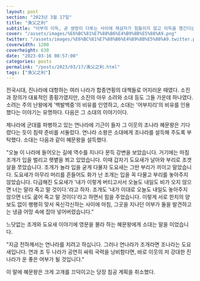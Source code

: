 ```yaml
---
layout: post
section: "2023년 3월 17일"
title: "漁父之利"
subtitle: "어부의 이득, 곧 쌍방이 다투는 사이에 제삼자가 힘들이지 않고 이득을 챙긴다는 말이다."
cover: "/assets/images/%E6%BC%81%E7%88%B6%E4%B9%8B%E5%88%A9.png"
twitter: "/assets/images/%E6%BC%81%E7%88%B6%E4%B9%8B%E5%88%A9.twitter.png"
coverwidth: 1200
coverheight: 630
date: "2023-03-16 08:57:00"
categories: posts
permalink: "/posts/2023/03/17/漁父之利.html"
tags: ["漁父之利"]
---
```


전국시대, 진나라에 대항하는 여러 나라가 합종연횡의 대첵들로 어지러운 때였다. 소진과 장의가 대표적인 종횡가였지만, 소진의 아우 소려와 소대 등도 그들 가운데 하나였다. 소려는 주의 난왕에게 '백발백중'의 비유를 인영하고, 소대는 '어부지리'의 비유를 인용했다는 이야기는 유명하다. 다음은 그 소대의 이야기이다.

제나라에 군대를 파병하고 있는 연나라에 기근이 들자 그 이웃의 조나라 혜문왕은 기다렸다는 듯이 침략 준비를 서둘렀다. 연나라 소왕은 소대에게 조나라를 설득해 주도록 부탁했다. 소대는 다음과 같이 혜문왕을 설득했다.

"오늘 이 나라에 들어오는 길에 역수를 지나다 문득 강변을 보았습니다. 거기에는 마침 조개가 입을 벌리고 햇볕을 쬐고 있었습니다. 이때 갑자기 도요새가 날아와 부리로 조갯살을 쪼았습니다. 조개가 놀라 입을 굳게 다물자 도요새는 그만 부리가 끼이고 말았습니다. 도요새가 아무리 머리를 흔들어도 화가 난 조개는 입을 꼭 다물고 부리를 놓아주지 않았습니다. 다급해진 도요새가 '내가 이렇게 버티고서서 오늘도 내일도 비가 오지 않으면 너는 말라 죽고 말 것이다.'라고 하자. 조개도 '내가 이대로 오늘도 내일도 놓아주지 않으면 너도 굶어 죽고 말 것이다'라고 하면서 힘을 주었습니다. 이렇게 서로 한치의 양보도 없이 팽팽히 맞서 옥신각신하는 사이에 마침, 그곳을 지나던 어부가 둘을 발견하고는 냉큼 어망 속에 잡아 넣어버렸습니다."

느닷없는 조개와 도요새 이야기에 영문을 몰라 하는 혜문왕에게 소대는 말을 이었습니다.

"지금 전하께서는 연나라를 치려고 하십니다. 그러나 연나라가 조개라면 조나라는 도요새입니다. 연과 조 두 나라가 공연히 싸워 국력을 낭비함다면, 바로 이웃의 저 강대한 진나라가 운 좋은 어부가 될 것입니다."

이 말에 혜문왕은 크게 고개를 끄덕이고는 당장 침공 계획을 취소했다.
